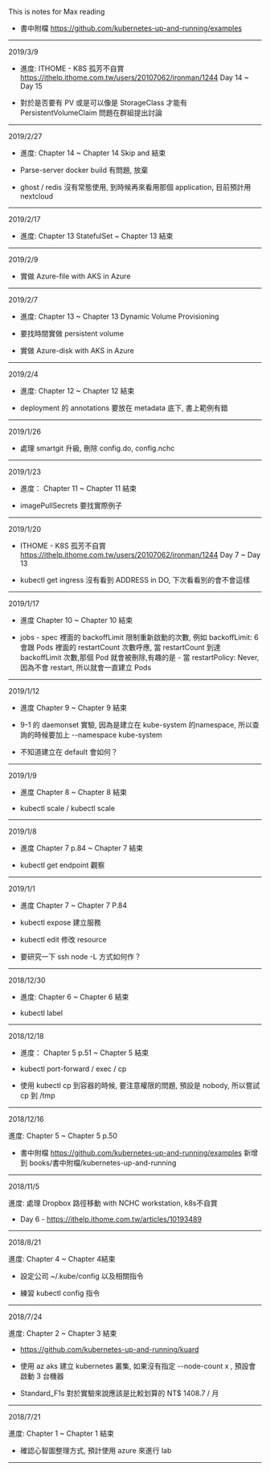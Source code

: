 This is notes for Max reading

* 書中附檔 https://github.com/kubernetes-up-and-running/examples

-------------------------------------

2019/3/9

* 進度: ITHOME - K8S 孤芳不自賞 https://ithelp.ithome.com.tw/users/20107062/ironman/1244 Day 14  ~ Day 15

* 對於是否要有 PV 或是可以像是 StorageClass 才能有 PersistentVolumeClaim 問題在群組提出討論

-------------------------------------

2019/2/27

* 進度: Chapter 14 ~ Chapter 14 Skip and 結束

* Parse-server docker build 有問題, 放棄

* ghost / redis 沒有常態使用, 到時候再來看用那個 application, 目前預計用 nextcloud

-------------------------------------

2019/2/17

* 進度: Chapter 13 StatefulSet ~ Chapter 13 結束

-------------------------------------

2019/2/9

* 實做 Azure-file with AKS in Azure

-------------------------------------

2019/2/7

* 進度: Chapter 13 ~ Chapter 13 Dynamic Volume Provisioning

* 要找時間實做 persistent volume

* 實做 Azure-disk with AKS in Azure

-------------------------------------

2019/2/4

* 進度: Chapter 12 ~ Chapter 12 結束

* deployment 的 annotations 要放在 metadata 底下, 書上範例有錯


-------------------------------------
2019/1/26

* 處理 smartgit 升級, 刪除 config.do, config.nchc


-------------------------------------

2019/1/23

* 進度： Chapter 11 ~ Chapter 11 結束

* imagePullSecrets 要找實際例子

-------------------------------------

2019/1/20

* ITHOME - K8S 孤芳不自賞 https://ithelp.ithome.com.tw/users/20107062/ironman/1244 Day 7 ~ Day 13

* kubectl get ingress 沒有看到 ADDRESS in DO, 下次看看別的會不會這樣

-------------------------------------

2019/1/17

* 進度 Chapter 10 ~ Chapter 10 結束

* jobs - spec 裡面的 backoffLimit 限制重新啟動的次數, 例如 backoffLimit: 6 會跟 Pods 裡面的 restartCount 次數呼應, 當 restartCount 到達 backoffLimit 次數,那個 Pod 就會被刪除,有趣的是 - 當 restartPolicy: Never, 因為不會 restart, 所以就會一直建立 Pods

-------------------------------------

2019/1/12

* 進度 Chapter 9 ~ Chapter 9 結束

* 9-1 的 daemonset 實驗, 因為是建立在 kube-system 的namespace, 所以查詢的時候要加上 --namespace kube-system

* 不知道建立在 default 會如何？

-------------------------------------
2019/1/9

* 進度 Chapter 8 ~ Chapter 8 結束

* kubectl scale / kubectl scale

-------------------------------------

2019/1/8

* 進度 Chapter 7 p.84 ~ Chapter 7 結束

* kubectl get endpoint 觀察

-------------------------------------

2019/1/1

* 進度 Chapter 7 ~ Chapter 7 P.84

* kubectl expose 建立服務

* kubectl edit 修改 resource 

* 要研究一下 ssh node -L 方式如何作？

-------------------------------------

2018/12/30

* 進度: Chapter 6 ~ Chapter 6 結束

* kubectl label 

-------------------------------------

2018/12/18

* 進度： Chapter 5 p.51 ~ Chapter 5 結束

* kubectl port-forward / exec / cp

* 使用 kubectl cp 到容器的時候, 要注意權限的問題, 預設是 nobody, 所以嘗試 cp 到 /tmp


-------------------------------------

2018/12/16

進度: Chapter 5 ~ Chapter 5 p.50

* 書中附檔 https://github.com/kubernetes-up-and-running/examples 新增到 books/書中附檔/kubernetes-up-and-running


-------------------------------------

2018/11/5

進度: 處理 Dropbox 路徑移動 with NCHC workstation, k8s不自賞

* Day 6 - https://ithelp.ithome.com.tw/articles/10193489


-------------------------------------

2018/8/21

進度: Chapter 4 ~ Chapter 4結束

* 設定公司 ~/.kube/config 以及相關指令

* 練習 kubectl config 指令


-------------------------------------

2018/7/24

進度: Chapter 2 ~ Chapter 3 結束

* https://github.com/kubernetes-up-and-running/kuard

* 使用 az aks 建立 kubernetes 叢集, 如果沒有指定 --node-count x , 預設會啟動 3 台機器

* Standard_F1s 對於實驗來說應該是比較划算的 NT$ 1408.7 / 月


-------------------------------------

2018/7/21

進度:  Chapter 1 ~ Chapter 1 結束

*  確認心智圖整理方式, 預計使用 azure 來進行 lab

-------------------------------------


